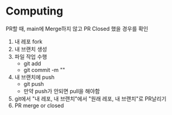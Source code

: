 # Computing

PR할 때, main에 Merge하지 않고 PR Closed 했을 경우를 확인

1. 내 레포 fork
2. 내 브랜치 생성
3. 파일 작업 수행
    - git add
    - git commit -m ""
4. 내 브랜치에 push
    - git push
    - 만약 push가 안되면 pull을 해야함
5. git에서 "내 레포, 내 브랜치"에서 "원래 레포, 내 브랜치"로 PR날리기
6. PR merge or closed